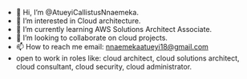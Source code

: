 - 👋 Hi, I’m @AtueyiCallistusNnaemeka.
- 👀 I’m interested in Cloud architecture.
- 🌱 I’m currently learning AWS Solutions Architect Associate.
- 💞️ I’m looking to collaborate on cloud projects.
- 📫 How to reach me email: nnaemekaatueyi18@gmail.com
- open to work in roles like: cloud architect, cloud solutions architect, cloud consultant, cloud security, cloud administrator.
<!---
AtueyiCallistusNnaemeka/AtueyiCallistusNnaemeka is a ✨ special ✨ repository because its `README.md` (this file) appears on your GitHub profile.
You can click the Preview link to take a look at your changes.
--->
